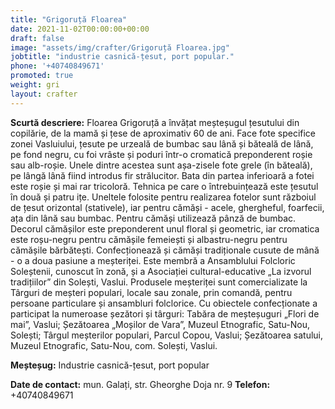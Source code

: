 ```yaml
---
title: "Grigoruță Floarea"
date: 2021-11-02T00:00:00+00:00
draft: false
image: "assets/img/crafter/Grigoruță Floarea.jpg"
jobtitle: "industrie casnică-țesut, port popular."
phone: '+40740849671'
promoted: true
weight: gri
layout: crafter
---
```

**Scurtă  descriere:** Floarea  Grigoruță  a  învățat  meșteșugul țesutului din copilărie, de la mamă și țese de aproximativ 60 de ani. Face fote specifice zonei Vasluiului, țesute pe urzeală de bumbac sau lână și băteală de lână, pe fond negru, cu foi vrâste și poduri într-o cromatică preponderent roșie sau alb-roșie. Unele dintre acestea sunt așa-zisele fote grele (în băteală), pe lângă lână fiind introdus fir strălucitor. Bata din partea inferioară a fotei este roșie și mai rar tricoloră. Tehnica pe care o întrebuințează este țesutul în două și patru ițe. Uneltele folosite pentru realizarea fotelor sunt războiul de țesut orizontal (stativele), iar pentru cămăși - acele, ghergheful, foarfecii, ața din lână sau bumbac. Pentru cămăși utilizează pânză de bumbac. Decorul  cămășilor  este  preponderent  unul  floral  și geometric, iar cromatica este roșu-negru pentru cămășile femeiești și albastru-negru pentru cămășile bărbătești. Confecționează și cămăși tradiționale cusute de mână - o a doua pasiune a meșteriței. Este membră a Ansamblului Folcloric Soleștenii, cunoscut în  zonă,  și  a  Asociației  cultural-educative  „La  izvorul tradițiilor” din Solești, Vaslui. Produsele  meșteriței  sunt  comercializate  la  Târguri  de meșteri populari, locale sau zonale, prin comandă, pentru persoane particulare și ansambluri folclorice. Cu  obiectele  confecționate  a  participat  la  numeroase șezători și târguri: Tabăra de meșteșuguri „Flori de mai”, Vaslui;  Șezătoarea  „Moșilor  de  Vara”,  Muzeul  Etnografic, Satu-Nou, Solești; Târgul meșterilor populari, Parcul Copou, Vaslui;  Șezătoarea  satului,  Muzeul  Etnografic,  Satu-Nou, com. Solești, Vaslui.

**Meșteșug:** Industrie casnică-țesut, port popular  

**Date de contact:** mun. Galați, str. Gheorghe Doja nr. 9 
**Telefon:** +40740849671  